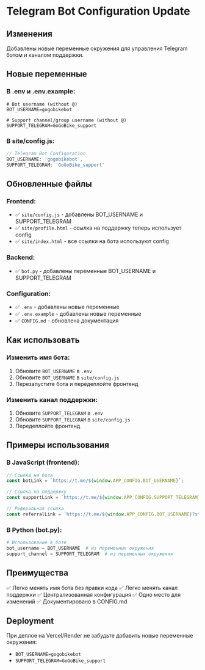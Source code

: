 # Telegram Bot Configuration Update

## Изменения

Добавлены новые переменные окружения для управления Telegram ботом и каналом поддержки.

## Новые переменные

### В .env и .env.example:
```env
# Bot username (without @)
BOT_USERNAME=gogobikebot

# Support channel/group username (without @)
SUPPORT_TELEGRAM=GoGoBike_support
```

### В site/config.js:
```javascript
// Telegram Bot Configuration
BOT_USERNAME: 'gogobikebot',
SUPPORT_TELEGRAM: 'GoGoBike_support'
```

## Обновленные файлы

### Frontend:
- ✅ `site/config.js` - добавлены BOT_USERNAME и SUPPORT_TELEGRAM
- ✅ `site/profile.html` - ссылка на поддержку теперь использует config
- ✅ `site/index.html` - все ссылки на бота используют config

### Backend:
- ✅ `bot.py` - добавлены переменные BOT_USERNAME и SUPPORT_TELEGRAM

### Configuration:
- ✅ `.env` - добавлены новые переменные
- ✅ `.env.example` - добавлены новые переменные
- ✅ `CONFIG.md` - обновлена документация

## Как использовать

### Изменить имя бота:
1. Обновите `BOT_USERNAME` в `.env`
2. Обновите `BOT_USERNAME` в `site/config.js`
3. Перезапустите бота и передеплойте фронтенд

### Изменить канал поддержки:
1. Обновите `SUPPORT_TELEGRAM` в `.env`
2. Обновите `SUPPORT_TELEGRAM` в `site/config.js`
3. Передеплойте фронтенд

## Примеры использования

### В JavaScript (frontend):
```javascript
// Ссылка на бота
const botLink = `https://t.me/${window.APP_CONFIG.BOT_USERNAME}`;

// Ссылка на поддержку
const supportLink = `https://t.me/${window.APP_CONFIG.SUPPORT_TELEGRAM}`;

// Реферальная ссылка
const referralLink = `https://t.me/${window.APP_CONFIG.BOT_USERNAME}?start=${userId}`;
```

### В Python (bot.py):
```python
# Использование в боте
bot_username = BOT_USERNAME  # из переменных окружения
support_channel = SUPPORT_TELEGRAM  # из переменных окружения
```

## Преимущества

✅ Легко менять имя бота без правки кода
✅ Легко менять канал поддержки
✅ Централизованная конфигурация
✅ Одно место для изменений
✅ Документировано в CONFIG.md

## Deployment

При деплое на Vercel/Render не забудьте добавить новые переменные окружения:
- `BOT_USERNAME=gogobikebot`
- `SUPPORT_TELEGRAM=GoGoBike_support`
